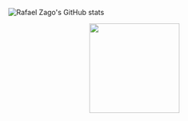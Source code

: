 ![Rafael Zago's GitHub stats](https://github-readme-stats.vercel.app/api?username=rafaelvzago&show_icons=true&theme=radical)
<div align="center">
  <a href="https://github.com/rafaelvzago">
    <img height="180em" src="https://github-readme-stats.vercel.app/api/top-langs/?username=rafaelvzago&layout=compact&langs_count=7&theme=gruvbox"/>
</div>

